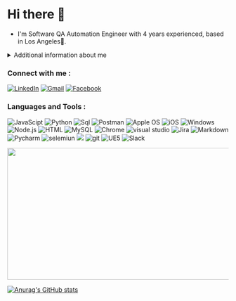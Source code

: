 # Hi there 👋

* I'm Software QA Automation Engineer with 4 years experienced, based in Los Angeles🌇.

<details>
<summary>
Additional information about me
</summary>

* I'm doing Automation and Manual testing Testing of Web, Client/Server, Cloud Based, Desktop and Mobile Applications. Adept knowledge of SDLC, software testing and automation methods; Front-End and Back-End, regression and Performance testing.
 
* Education: QA Automation Engineer Course at Silicon Valley CA.
* In my free time, I play Ice Hockey 🏒 and Soccer as well ⚽.	
</details>
   
### Connect with me : 
[![LinkedIn](https://img.shields.io/badge/-LinkedIn-090909?style=for-the-badge&logo=LinkedIn&logoColor=blue)](https://www.linkedin.com/in/uladzislaunovik/)
[![Gmail](https://img.shields.io/badge/-Email-090909?style=for-the-badge&logo=Gmail&logoColor=rd)](mailto:vladislavnovik007@gmail.com)
[![Facebook](https://img.shields.io/badge/-Facebook-090909?style=for-the-badge&logo=Facebook&logoColor=rd)](https://www.facebook.com/n0vka/)

### Languages and Tools :
![JavaScipt](https://img.shields.io/badge/-JavaScript-090909?style=for-the-badge&logo=JavaScript&logoColor=yellow)
![Python](https://img.shields.io/badge/-Python-090909?style=for-the-badge&logo=Python&logoColor=blue)
![Sql](https://img.shields.io/badge/-Sql-090909?style=for-the-badge&logo=Sql&logoColor=white)
![Postman](https://img.shields.io/badge/-postman-090909?style=for-the-badge&logo=postman&logoColor=orange)
![Apple OS](https://img.shields.io/badge/mac%20os-000000?style=for-the-badge&logo=apple&logoColor=white)
![iOS](https://img.shields.io/badge/iOS-000000?style=for-the-badge&logo=ios&logoColor=white)
![Windows](https://img.shields.io/badge/Windows_11-090909?style=for-the-badge&logo=windows&logoColor=blue)
![Node.js](https://img.shields.io/badge/-node.js-090909?style=for-the-badge&logo=node.js&logoColor=Green)
![HTML](https://img.shields.io/badge/-HTML5-090909?style=for-the-badge&logo=HTML5&logoColor=orange)
![MySQL](https://img.shields.io/badge/-Mysql-090909?style=for-the-badge&logo=Mysql&logoColor=orange)
![Chrome](https://img.shields.io/badge/-Chrome_dev-090909?style=for-the-badge&logo=googlechrome&logoColor=darkred)
![visual studio](https://img.shields.io/badge/-Visual_studio-090909?style=for-the-badge&logo=Visualstudio&logoColor=blue)
![Jira](https://img.shields.io/badge/-Jira-090909?style=for-the-badge&logo=jira&logoColor=blue)
![Markdown](https://img.shields.io/badge/-Markdown-090909?style=for-the-badge&logo=Markdown&logoColor=gray)
![Pycharm](https://img.shields.io/badge/-pycharm-090909?style=for-the-badge&logo=pycharm&logoColor=yellow)
![selemiun](https://img.shields.io/badge/-selenium-090909?style=for-the-badge&logo=selenium&logoColor=darkred)
![](https://img.shields.io/badge/-Jira-090909?style=for-the-badge&logo=jira&logoColor=blue)
![git](https://img.shields.io/badge/-git-090909?style=for-the-badge&logo=git&logoColor=blue)
![UE5](https://img.shields.io/badge/-Unreal_engine-090909?style=for-the-badge&logo=unrealengine&logoColor=white)
![Slack](https://img.shields.io/badge/-Slack-090909?style=for-the-badge&logo=slack&logoColor=white)


<img src= https://media.giphy.com/media/ko7twHhomhk8E/giphy.gif width="1000" height="300" >



























[![Anurag's GitHub stats](https://github-readme-stats.vercel.app/api?username=N-Uladzislau&theme=gotham&show_icons=true&)](https://github.com/anuraghazra/github-readme-stats)





































<!--
**N-Uladzislau/N-Uladzislau** is a ✨ _special_ ✨ repository because its `README.md` (this file) appears on your GitHub profile.

Here are some ideas to get you started:

- 🔭 I’m currently working on ...
- 🌱 I’m currently learning ...
- 👯 I’m looking to collaborate on ...
- 🤔 I’m looking for help with ...
- 💬 Ask me about ...
- 📫 How to reach me: ...
- 😄 Pronouns: ...
- ⚡ Fun fact: ...
-->
